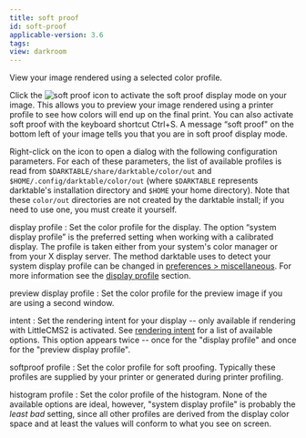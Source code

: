 ```yaml
---
title: soft proof
id: soft-proof
applicable-version: 3.6
tags: 
view: darkroom
---
```


View your image rendered using a selected color profile.

Click the ![soft proof](./soft-proof/soft-proof-icon.png#icon) icon to activate the soft proof display mode on your image. This allows you to preview your image rendered using a printer profile to see how colors will end up on the final print. You can also activate soft proof with the keyboard shortcut Ctrl+S. A message “soft proof" on the bottom left of your image tells you that you are in soft proof display mode.

Right-click on the icon to open a dialog with the following configuration parameters. For each of these parameters, the list of available profiles is read from `$DARKTABLE/share/darktable/color/out` and `$HOME/.config/darktable/color/out` (where `$DARKTABLE` represents darktable's installation directory and `$HOME` your home directory). Note that these `color/out` directories are not created by the darktable install; if you need to use one, you must create it yourself.

display profile
: Set the color profile for the display. The option “system display profile” is the preferred setting when working with a calibrated display. The profile is taken either from your system's color manager or from your X display server. The method darktable uses to detect your system display profile can be changed in [preferences > miscellaneous](../../../preferences-settings/miscellaneous.md). For more information see the [display profile](../../../special-topics/color-management/display-profile.md) section.

preview display profile
: Set the color profile for the preview image if you are using a second window.

intent
: Set the rendering intent for your display -- only available if rendering with LittleCMS2 is activated. See [rendering intent](../../../special-topics/color-management/rendering-intent.md) for a list of available options. This option appears twice -- once for the "display profile" and once for the "preview display profile".

softproof profile
: Set the color profile for soft proofing. Typically these profiles are supplied by your printer or generated during printer profiling.

histogram profile
: Set the color profile of the histogram. None of the available options are ideal, however, "system display profile" is probably the _least bad_ setting, since all other profiles are derived from the display color space and at least the values will conform to what you see on screen.
